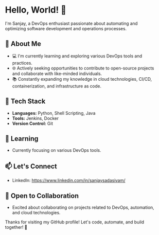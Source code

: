 # Hello, World! 👋

I'm Sanjay, a DevOps enthusiast passionate about automating and optimizing software development and operations processes.

## 🚀 About Me

- 💻 I'm currently learning and exploring various DevOps tools and practices.
- 🌐 Actively seeking opportunities to contribute to open-source projects and collaborate with like-minded individuals.
- 📚 Constantly expanding my knowledge in cloud technologies, CI/CD, containerization, and infrastructure as code.

## 🔧 Tech Stack

- **Languages:** Python, Shell Scripting, Java
- **Tools:** Jenkins, Docker
- **Version Control:** Git

## 🌱 Learning

- Currently focusing on various DevOps tools.

## 📫 Let's Connect

- LinkedIn: https://www.linkedin.com/in/sanjaysadasivam/

## 🤝 Open to Collaboration

- Excited about collaborating on projects related to DevOps, automation, and cloud technologies.

Thanks for visiting my GitHub profile! Let's code, automate, and build together! 🚀
